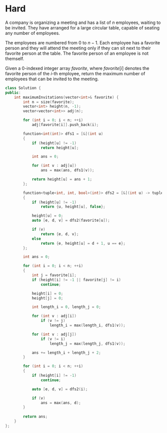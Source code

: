# Hard

A company is organizing a meeting and has a list of $n$ employees, waiting to be invited. They have arranged for a large circular table, capable of seating any number of employees.

The employees are numbered from $0$ to $n - 1$. Each employee has a favorite person and they will attend the meeting only if they can sit next to their favorite person at the table. The favorite person of an employee is not themself.

Given a 0-indexed integer array $favorite$, where $favorite[i]$ denotes the favorite person of the $i$-th employee, return the maximum number of employees that can be invited to the meeting.

```cpp
class Solution {
public:
    int maximumInvitations(vector<int>& favorite) {
        int n = size(favorite);
        vector<int> height(n, -1);
        vector<vector<int>> adj(n);

        for (int i = 0; i < n; ++i)
            adj[favorite[i]].push_back(i);

        function<int(int)> dfs1 = [&](int u)
        {
            if (height[u] != -1)
                return height[u];

            int ans = 0;

            for (int v : adj[u])
                ans = max(ans, dfs1(v));

            return height[u] = ans + 1;
        };

        function<tuple<int, int, bool>(int)> dfs2 = [&](int u) -> tuple<int, int, bool>
        {
            if (height[u] != -1)
                return {u, height[u], false};

            height[u] = 0;
            auto [e, d, v] = dfs2(favorite[u]);

            if (v)
                return {e, d, v};
            else 
                return {e, height[u] = d + 1, u == e};
        };

        int ans = 0;

        for (int i = 0; i < n; ++i)
        {
            int j = favorite[i];
            if (height[i] != -1 || favorite[j] != i)
                continue;

            height[i] = 0;
            height[j] = 0;

            int length_i = 0, length_j = 0;

            for (int v : adj[i])
                if (v != j)
                    length_i = max(length_i, dfs1(v));

            for (int v : adj[j])
                if (v != i)
                    length_j = max(length_j, dfs1(v));

            ans += length_i + length_j + 2;
        }

        for (int i = 0; i < n; ++i)
        {
            if (height[i] != -1)
                continue;

            auto [e, d, v] = dfs2(i);

            if (v)
                ans = max(ans, d);
        }
        
        return ans;
    }
};
```

